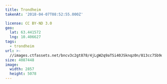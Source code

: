```yaml
---
title: Trondheim
takenAt: '2018-04-07T08:52:55.000Z'

license: CC BY-ND 3.0
geo:
  lat: 63.441572
  lng: 10.406627
tags:
  - trondheim
url: >-
  //images.ctfassets.net/bncv3c2gt878/4jLgW2q9aTSi40JSknqz0n/813cc75b9d6c46b84794541fb7647ee7/trondheim_27512424178_o
size: 4087448
image:
  width: 2857
  height: 5078
---
```

